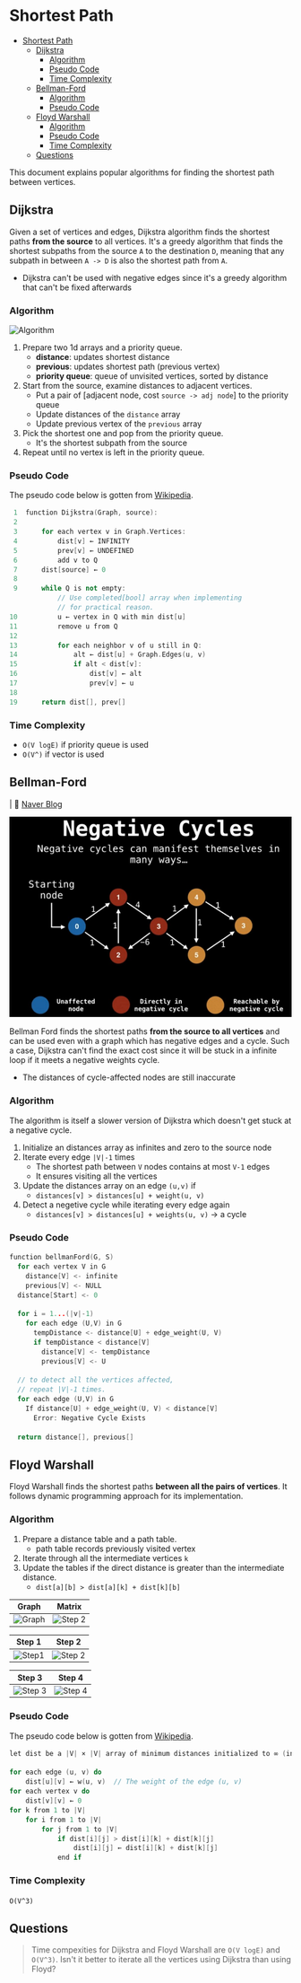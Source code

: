 # Shortest Path
- [Shortest Path](#shortest-path)
  - [Dijkstra](#dijkstra)
    - [Algorithm](#algorithm)
    - [Pseudo Code](#pseudo-code)
    - [Time Complexity](#time-complexity)
  - [Bellman-Ford](#bellman-ford)
    - [Algorithm](#algorithm-1)
    - [Pseudo Code](#pseudo-code-1)
  - [Floyd Warshall](#floyd-warshall)
    - [Algorithm](#algorithm-2)
    - [Pseudo Code](#pseudo-code-2)
    - [Time Complexity](#time-complexity-1)
  - [Questions](#questions)


This document explains popular algorithms for finding the shortest path between vertices. 

## Dijkstra
 Given a set of vertices and edges, Dijkstra algorithm finds the shortest paths **from the source** to all vertices. It's a greedy algorithm that finds the shortest subpaths from the source `A` to the destination `D`, meaning that any subpath in between `A -> D` is also the shortest path from `A`.  
  - Dijkstra can't be used with negative edges since it's a greedy algorithm that can't be fixed afterwards

### Algorithm
![Algorithm](https://i.imgur.com/73tLrVZ.gif)  
1. Prepare two 1d arrays and a priority queue.
    - **distance**: updates shortest distance
    - **previous**: updates shortest path (previous vertex)
    - **priority queue**: queue of unvisited vertices, sorted by distance
2. Start from the source, examine distances to adjacent vertices.
    - Put a pair of [adjacent node, cost `source -> adj node`] to the priority queue
    - Update distances of the `distance` array
    - Update previous vertex of the `previous` array
3. Pick the shortest one and pop from the priority queue.
   - It's the shortest subpath from the source
4. Repeat until no vertex is left in the priority queue.

### Pseudo Code
The pseudo code below is gotten from [Wikipedia](https://en.wikipedia.org/wiki/Dijkstra%27s_algorithm).  
```cpp
 1  function Dijkstra(Graph, source):
 2      
 3      for each vertex v in Graph.Vertices:
 4          dist[v] ← INFINITY
 5          prev[v] ← UNDEFINED
 6          add v to Q
 7      dist[source] ← 0
 8      
 9      while Q is not empty:
            // Use completed[bool] array when implementing
            // for practical reason.
10          u ← vertex in Q with min dist[u]
11          remove u from Q
12          
13          for each neighbor v of u still in Q:
14              alt ← dist[u] + Graph.Edges(u, v)
15              if alt < dist[v]:
16                  dist[v] ← alt
17                  prev[v] ← u
18
19      return dist[], prev[]
```

### Time Complexity
- `O(V logE)` if priority queue is used
- `O(V^)` if vector is used

## Bellman-Ford
| 🔗 [Naver Blog](https://10000cow.tistory.com/entry/%EB%B2%A8%EB%A7%8C-%ED%8F%AC%EB%93%9C-%EC%95%8C%EA%B3%A0%EB%A6%AC%EC%A6%98-%ED%95%9C-%EC%82%B4%EB%8F%84-%EC%9D%B4%ED%95%B4%ED%95%98%EB%8A%94-%EB%B2%A8%EB%A7%8C-%ED%8F%AC%EB%93%9C-%EC%95%8C%EA%B3%A0%EB%A6%AC%EC%A6%98Bellman-Ford-Algorithm)  

![bellman-ford](./.images/bellman-ford-negative-cycle.jpg)  

Bellman Ford finds the shortest paths **from the source to all vertices** and can be used even with a graph which has negative edges and a cycle. Such a case, Dijkstra can't find the exact cost since it will be stuck in a infinite loop if it meets a negative weights cycle. 
  - The distances of cycle-affected nodes are still inaccurate
 
### Algorithm
The algorithm is itself a slower version of Dijkstra which doesn't get stuck at a negative cycle. 

1. Initialize an distances array as infinites and zero to the source node
2. Iterate every edge `|V|-1` times
    - The shortest path between `V` nodes contains at most `V-1` edges
    - It ensures visiting all the vertices
3. Update the distances array on an edge `(u,v)` if
    - `distances[v] > distances[u] + weight(u, v)`
4. Detect a negetive cycle while iterating every edge again
    - `distances[v] > distances[u] + weights(u, v)` -> a cycle

### Pseudo Code
```c
function bellmanFord(G, S)
  for each vertex V in G
    distance[V] <- infinite
    previous[V] <- NULL
  distance[Start] <- 0

  for i = 1...(|v|-1)
    for each edge (U,V) in G
      tempDistance <- distance[U] + edge_weight(U, V)
      if tempDistance < distance[V]
        distance[V] <- tempDistance
        previous[V] <- U

  // to detect all the vertices affected,
  // repeat |V|-1 times.
  for each edge (U,V) in G
    If distance[U] + edge_weight(U, V) < distance[V]
      Error: Negative Cycle Exists

  return distance[], previous[]
```

## Floyd Warshall
Floyd Warshall finds the shortest paths **between all the pairs of vertices**. It follows dynamic programming approach for its implementation. 

### Algorithm
1. Prepare a distance table and a path table.
   - path table records previously visited vertex
2. Iterate through all the intermediate vertices `k`
3. Update the tables if the direct distance is greater than the intermediate distance.
   - `dist[a][b] > dist[a][k] + dist[k][b]`

| Graph | Matrix |
|:------:|:------:|
|![Graph](https://cdn.programiz.com/sites/tutorial2program/files/fw-Graph.png) | ![Step 2](https://cdn.programiz.com/sites/tutorial2program/files/fw-Matrix-1.png) |

| Step 1 | Step 2 |
|:------:|:------:|
| ![Step1](https://cdn.programiz.com/sites/tutorial2program/files/fw-Matrix-2.png) | ![Step 2](https://cdn.programiz.com/sites/tutorial2program/files/fw-Matrix-3.png) |

| Step 3 | Step 4 |
|:------:|:------:|
| ![Step 3](https://cdn.programiz.com/sites/tutorial2program/files/fw-Matrix-4.png) | ![Step 4](https://cdn.programiz.com/sites/tutorial2program/files/fw-Matrix-5.png) |

### Pseudo Code
The pseudo code below is gotten from [Wikipedia](https://en.wikipedia.org/wiki/Floyd%E2%80%93Warshall_algorithm#Pseudocode).  
```cpp
let dist be a |V| × |V| array of minimum distances initialized to ∞ (infinity)

for each edge (u, v) do
    dist[u][v] ← w(u, v)  // The weight of the edge (u, v)
for each vertex v do
    dist[v][v] ← 0
for k from 1 to |V|
    for i from 1 to |V|
        for j from 1 to |V|
            if dist[i][j] > dist[i][k] + dist[k][j] 
                dist[i][j] ← dist[i][k] + dist[k][j]
            end if
```

### Time Complexity
`O(V^3)`

## Questions
> Time compexities for Dijkstra and Floyd Warshall are `O(V logE)` and `O(V^3)`. Isn't it better to iterate all the vertices using Dijkstra than using Floyd?
